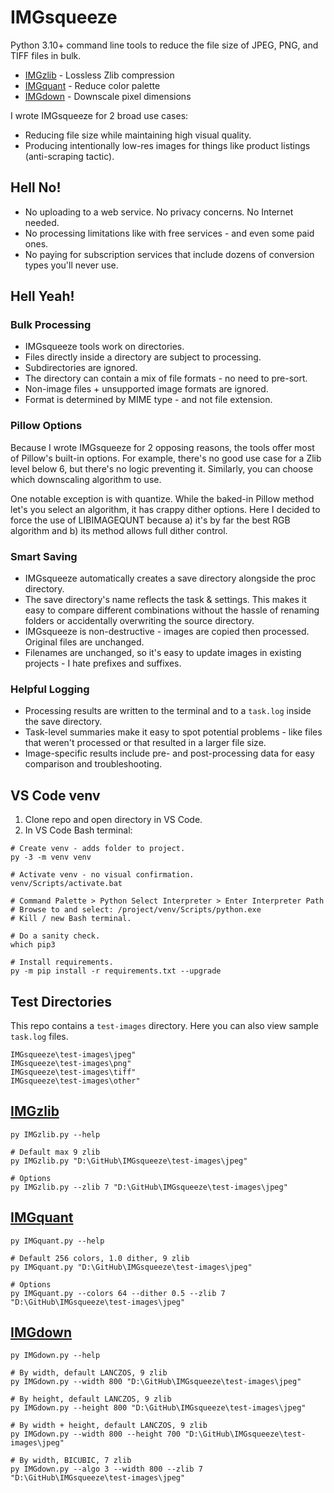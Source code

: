 # IMGsqueeze

Python 3.10+ command line tools to reduce the file size of JPEG, PNG, and TIFF files in bulk. 

* [IMGzlib](#zlib-lossless-compression) - Lossless Zlib compression
* [IMGquant](#quantize-plus-zlib) - Reduce color palette
* [IMGdown](#downscale-plus-zlib) - Downscale pixel dimensions

I wrote IMGsqueeze for 2 broad use cases:

* Reducing file size while maintaining high visual quality.
* Producing intentionally low-res images for things like product listings (anti-scraping tactic).

## Hell No!

* No uploading to a web service. No privacy concerns. No Internet needed.
* No processing limitations like with free services - and even some paid ones.
* No paying for subscription services that include dozens of conversion types you'll never use. 

## Hell Yeah!

### Bulk Processing

* IMGsqueeze tools work on directories. 
* Files directly inside a directory are subject to processing. 
* Subdirectories are ignored.
* The directory can contain a mix of file formats - no need to pre-sort.
* Non-image files + unsupported image formats are ignored. 
* Format is determined by MIME type - and not file extension.

### Pillow Options

Because I wrote IMGsqueeze for 2 opposing reasons, the tools offer most of Pillow's built-in options. For example, there's no good use case for a Zlib level below 6, but there's no logic preventing it. Similarly, you can choose which downscaling algorithm to use. 

One notable exception is with quantize. While the baked-in Pillow method let's you select an algorithm, it has crappy dither options. Here I decided to force the use of LIBIMAGEQUNT because a) it's by far the best RGB algorithm and b) its method allows full dither control. 

### Smart Saving

* IMGsqueeze automatically creates a save directory alongside the proc directory.
* The save directory's name reflects the task & settings. This makes it easy to compare different combinations without the hassle of renaming folders or accidentally overwriting the source directory. 
* IMGsqueeze is non-destructive - images are copied then processed. Original files are unchanged. 
* Filenames are unchanged, so it's easy to update images in existing projects - I hate prefixes and suffixes.

### Helpful Logging

* Processing results are written to the terminal and to a `task.log` inside the save directory.
* Task-level summaries make it easy to spot potential problems - like files that weren't processed or that resulted in a larger file size. 
* Image-specific results include pre- and post-processing data for easy comparison and troubleshooting. 

## VS Code venv

1. Clone repo and open directory in VS Code.
2. In VS Code Bash terminal:

```
# Create venv - adds folder to project.
py -3 -m venv venv

# Activate venv - no visual confirmation.
venv/Scripts/activate.bat

# Command Palette > Python Select Interpreter > Enter Interpreter Path
# Browse to and select: /project/venv/Scripts/python.exe
# Kill / new Bash terminal.

# Do a sanity check.
which pip3

# Install requirements.
py -m pip install -r requirements.txt --upgrade
```

## Test Directories

This repo contains a `test-images` directory. Here you can also view sample `task.log` files.

```
IMGsqueeze\test-images\jpeg" 
IMGsqueeze\test-images\png"
IMGsqueeze\test-images\tiff"
IMGsqueeze\test-images\other"
```

## [IMGzlib](docs/zlib.md)

```
py IMGzlib.py --help

# Default max 9 zlib
py IMGzlib.py "D:\GitHub\IMGsqueeze\test-images\jpeg"

# Options
py IMGzlib.py --zlib 7 "D:\GitHub\IMGsqueeze\test-images\jpeg" 
```

## [IMGquant](docs/quantize.md)

```
py IMGquant.py --help

# Default 256 colors, 1.0 dither, 9 zlib
py IMGquant.py "D:\GitHub\IMGsqueeze\test-images\jpeg"

# Options
py IMGquant.py --colors 64 --dither 0.5 --zlib 7 "D:\GitHub\IMGsqueeze\test-images\jpeg"
```

## [IMGdown](docs/downscale.md)

```
py IMGdown.py --help

# By width, default LANCZOS, 9 zlib
py IMGdown.py --width 800 "D:\GitHub\IMGsqueeze\test-images\jpeg"

# By height, default LANCZOS, 9 zlib
py IMGdown.py --height 800 "D:\GitHub\IMGsqueeze\test-images\jpeg"

# By width + height, default LANCZOS, 9 zlib
py IMGdown.py --width 800 --height 700 "D:\GitHub\IMGsqueeze\test-images\jpeg"

# By width, BICUBIC, 7 zlib
py IMGdown.py --algo 3 --width 800 --zlib 7 "D:\GitHub\IMGsqueeze\test-images\jpeg"
```

